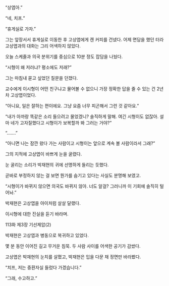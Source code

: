 “상엽아.”

“네, 치프.”

“휴게실로 가자.”

그는 앞장서서 휴게실로 이동한 후 고상엽에게 캔 커피를 건넸다. 어제 면담을 했던 터라 고상엽과의 대화는 그리 어색하지 않았다.

오늘 스케줄과 의국 분위기를 중심으로 10분 정도 잡담을 나눴다.

“시형이 왜 저러냐? 평소에도 저래?”

그는 마침내 묻고 싶었던 질문을 던졌다.

교수에게 이시형이 어떤 친구냐고 물어볼 수 없으니 가장 정확한 답을 줄 수 있는 건 2년 차 고상엽이었다.

“아니요, 일은 잘하는 편이에요. 그냥 요즘 너무 피곤해서 그런 것 같아요.”

“내가 아까랑 똑같은 소리 들으려고 물었겠니? 솔직하게 말해. 여긴 시형이도 없잖아. 설마 네가 고자질했다고 시형이가 보복할까 봐 그러는 거야?”

“…….”

“아니면 나는 잠깐 왔다 가는 사람이고 시형이는 앞으로 계속 볼 사람이라서 그래?”

그의 지적에 고상엽이 바쁘게 눈을 굴렸다.

눈 굴리는 소리가 박재현의 귀에 선명하게 들리는 듯했다.

곧바로 부정하지 않는 걸 보면 뭔가를 숨기고 있다는 사실도 분명해 보였고.

“시형이가 바뀌지 않으면 의국도 바뀌지 않아. 너도 알걸? 그러니까 이 기회에 솔직히 털어놔.”

박재현은 고상엽을 아이처럼 살살 달랬다.

이시형에 대한 진실을 듣기 바라며.

113화 제3장 기선제압(2)

박재현은 고상엽과 병동으로 복귀하고 있었다.

몇 분 동안 이어진 길고 무거운 침묵. 두 사람 사이를 어색한 공기가 감쌌다.

고상엽은 박재현의 눈치를 살폈고, 박재현은 입을 다문 채 정면만 바라봤다.

“치프, 저는 중환자실 들렀다 가겠습니다.”

“그래, 수고하고.”